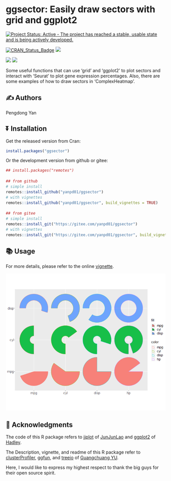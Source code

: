 <!-- README.md is generated from README.Rmd. Please edit that file -->

# ggsector: Easily draw sectors with grid and ggplot2

<!-- badges: start -->

[![Project Status: Active - The project has reached a stable, usable
state and is being actively
developed.](http://www.repostatus.org/badges/latest/active.svg)](http://www.repostatus.org/#active)

[![CRAN_Status_Badge](https://www.r-pkg.org/badges/version/ggsector)](https://cran.r-project.org/package=ggsector)
[![](https://img.shields.io/badge/devel%20version-1.7.0-deepgreen.svg)](https://github.com/yanpd01/ggsector)

<!-- [![CRAN_download](http://cranlogs.r-pkg.org/badges/grand-total/ggsector?color=green)](https://cran.r-project.org/package=ggsector) -->
<!-- [![Github All Releases](https://img.shields.io/github/downloads/yanpd01/ggsector/total.svg)]() -->

![](https://img.shields.io/badge/Windows-passing-deepgreen.svg)
![](https://img.shields.io/badge/Linux-passing-deepgreen.svg)
<!-- badges: end -->

Some useful functions that can use ‘grid’ and ‘ggplot2’ to plot sectors
and interact with ‘Seurat’ to plot gene expression percentages. Also,
there are some examples of how to draw sectors in ‘ComplexHeatmap’.

## :writing_hand: Authors

Pengdong Yan

## :arrow_double_down: Installation

Get the released version from Cran:

``` r
install.packages("ggsector")
```

Or the development version from github or gitee:

``` r
## install.packages("remotes")

## from github
# simple install
remotes::install_github("yanpd01/ggsector")
# with vignettes
remotes::install_github("yanpd01/ggsector", build_vignettes = TRUE)

## from gitee
# simple install
remotes::install_git("https://gitee.com/yanpd01/ggsector")
# with vignettes
remotes::install_git("https://gitee.com/yanpd01/ggsector", build_vignettes = TRUE)
```

## :books: Usage

For more details, please refer to the online
[vignette](https://cran.r-project.org/web/packages/ggsector/vignettes/ggsector.html).

![logo](ggsector.png)

## :sparkling_heart: Acknowledgments

The code of this R package refers to
[jjplot](https://github.com/junjunlab/jjPlot) of
[JunJunLao](https://github.com/junjunlab) and
[ggplot2](https://github.com/tidyverse/ggplot2) of
[Hadley](https://github.com/hadley).

The Description, vignette, and readme of this R package refer to
[clusterProfiler](https://github.com/YuLab-SMU/clusterProfiler),
[ggfun](https://github.com/YuLab-SMU/ggfun), and
[treeio](https://github.com/YuLab-SMU/treeio) of [Guangchuang
YU](https://github.com/YuLab-SMU/).

Here, I would like to express my highest respect to thank the big guys
for their open source spirit.
